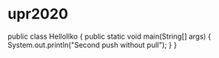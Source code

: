 # upr2020

public class HelloIlko {
    public static void main(String[] args) {
        System.out.println("Second push without pull");
    }
}
